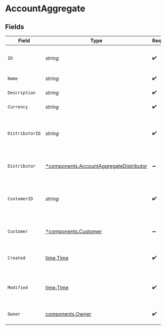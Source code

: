 # AccountAggregate


## Fields

| Field                                                                                             | Type                                                                                              | Required                                                                                          | Description                                                                                       | Example                                                                                           |
| ------------------------------------------------------------------------------------------------- | ------------------------------------------------------------------------------------------------- | ------------------------------------------------------------------------------------------------- | ------------------------------------------------------------------------------------------------- | ------------------------------------------------------------------------------------------------- |
| `ID`                                                                                              | *string*                                                                                          | :heavy_check_mark:                                                                                | Unique identifier for the account.                                                                | acc_515455f89fbf4f1eb08cedd2f5feb5c5                                                              |
| `Name`                                                                                            | *string*                                                                                          | :heavy_check_mark:                                                                                | Account name                                                                                      |                                                                                                   |
| `Description`                                                                                     | *string*                                                                                          | :heavy_check_mark:                                                                                | Account description                                                                               |                                                                                                   |
| `Currency`                                                                                        | *string*                                                                                          | :heavy_check_mark:                                                                                | Account currency                                                                                  |                                                                                                   |
| `DistributorID`                                                                                   | *string*                                                                                          | :heavy_check_mark:                                                                                | Unique ID of a distributor that is linked to the account                                          | dist_3c69f94ac30d412b9991380a71953f2a                                                             |
| `Distributor`                                                                                     | [*components.AccountAggregateDistributor](../../models/components/accountaggregatedistributor.md) | :heavy_minus_sign:                                                                                | Distributor that is linked to the account                                                         |                                                                                                   |
| `CustomerID`                                                                                      | *string*                                                                                          | :heavy_check_mark:                                                                                | Unique ID of a customer that is linked to the account                                             | cus_9cb26b535bb045c48820bbdfb7ef1100                                                              |
| `Customer`                                                                                        | [*components.Customer](../../models/components/customer.md)                                       | :heavy_minus_sign:                                                                                | Customer that is linked to the account                                                            |                                                                                                   |
| `Created`                                                                                         | [time.Time](https://pkg.go.dev/time#Time)                                                         | :heavy_check_mark:                                                                                | Datetime when the object was created.                                                             | 2024-11-18 15:05:52.011 +0000 UTC                                                                 |
| `Modified`                                                                                        | [time.Time](https://pkg.go.dev/time#Time)                                                         | :heavy_check_mark:                                                                                | Datetime when the object was last modified.                                                       | 2024-11-18 15:05:52.011 +0000 UTC                                                                 |
| `Owner`                                                                                           | [components.Owner](../../models/components/owner.md)                                              | :heavy_check_mark:                                                                                | Account owner information                                                                         |                                                                                                   |